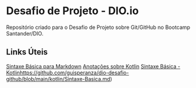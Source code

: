 # Desafio de Projeto - DIO.io

Repositório criado para o Desafio de Projeto sobre Git/GitHub no Bootcamp Santander/DIO.

## Links Úteis
[Sintaxe Básica para Markdown](https://www.markdownguide.org/basic-syntax)
[Anotações sobre Kotlin](https://github.com/guisperanza/dio-desafio-github/tree/main/kotlin)
[Sintaxe Básica - Kotlin](https://www.markdownguide.org/basic-syntax)https://github.com/guisperanza/dio-desafio-github/blob/main/kotlin/Sintaxe-Basica.md)
